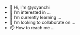 - 👋 Hi, I’m @yoyanchi
- 👀 I’m interested in ...
- 🌱 I’m currently learning ...
- 💞️ I’m looking to collaborate on ...
- 📫 How to reach me ...

<!---
yoyanchi/yoyanchi is a ✨ special ✨ repository because its `README.md` (this file) appears on your GitHub profile.
You can click the Preview link to take a look at your changes.
--->
